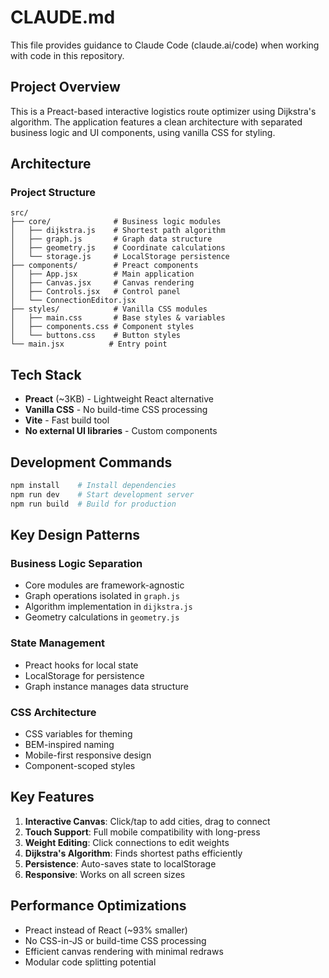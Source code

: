 # CLAUDE.md

This file provides guidance to Claude Code (claude.ai/code) when working with code in this repository.

## Project Overview

This is a Preact-based interactive logistics route optimizer using Dijkstra's algorithm. The application features a clean architecture with separated business logic and UI components, using vanilla CSS for styling.

## Architecture

### Project Structure
```
src/
├── core/              # Business logic modules
│   ├── dijkstra.js    # Shortest path algorithm
│   ├── graph.js       # Graph data structure
│   ├── geometry.js    # Coordinate calculations
│   └── storage.js     # LocalStorage persistence
├── components/        # Preact components
│   ├── App.jsx        # Main application
│   ├── Canvas.jsx     # Canvas rendering
│   ├── Controls.jsx   # Control panel
│   └── ConnectionEditor.jsx
├── styles/            # Vanilla CSS modules
│   ├── main.css       # Base styles & variables
│   ├── components.css # Component styles
│   └── buttons.css    # Button styles
└── main.jsx          # Entry point
```

## Tech Stack

- **Preact** (~3KB) - Lightweight React alternative
- **Vanilla CSS** - No build-time CSS processing
- **Vite** - Fast build tool
- **No external UI libraries** - Custom components

## Development Commands

```bash
npm install    # Install dependencies
npm run dev    # Start development server
npm run build  # Build for production
```

## Key Design Patterns

### Business Logic Separation
- Core modules are framework-agnostic
- Graph operations isolated in `graph.js`
- Algorithm implementation in `dijkstra.js`
- Geometry calculations in `geometry.js`

### State Management
- Preact hooks for local state
- LocalStorage for persistence
- Graph instance manages data structure

### CSS Architecture
- CSS variables for theming
- BEM-inspired naming
- Mobile-first responsive design
- Component-scoped styles

## Key Features

1. **Interactive Canvas**: Click/tap to add cities, drag to connect
2. **Touch Support**: Full mobile compatibility with long-press
3. **Weight Editing**: Click connections to edit weights
4. **Dijkstra's Algorithm**: Finds shortest paths efficiently
5. **Persistence**: Auto-saves state to localStorage
6. **Responsive**: Works on all screen sizes

## Performance Optimizations

- Preact instead of React (~93% smaller)
- No CSS-in-JS or build-time CSS processing
- Efficient canvas rendering with minimal redraws
- Modular code splitting potential